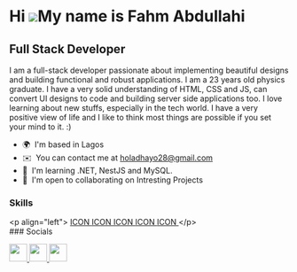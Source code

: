 Hi ![](https://user-images.githubusercontent.com/18350557/176309783-0785949b-9127-417c-8b55-ab5a4333674e.gif)My name is Fahm Abdullahi
======================================================================================================================================

Full Stack Developer
--------------------

I am a full-stack developer passionate about implementing beautiful designs and building functional and robust applications. I am a 23 years old physics graduate. I have a very solid understanding of HTML, CSS and JS, can convert UI designs to code and building server side applications too. I love learning about new stuffs, especially in the tech world. I have a very positive view of life and I like to think most things are possible if you set your mind to it. :)

* 🌍  I'm based in Lagos
* ✉️  You can contact me at [holadhayo28@gmail.com](mailto:holadhayo28@gmail.com)
* 🧠  I'm learning .NET, NestJS and MySQL.
* 🤝  I'm open to collaborating on Intresting Projects

### Skills


<div class="break-all whitespace-pre-line"><span>&lt;p align="left"&gt;
</span><span><a href="https://docs.microsoft.com/en-us/dotnet/csharp/" target="_blank" rel="noreferrer"></a></span><span><a href="https://www.typescriptlang.org/" target="_blank" rel="noreferrer"></a></span><span><a href="https://developer.mozilla.org/en-US/docs/Web/JavaScript" target="_blank" rel="noreferrer"></a></span><span><a href="https://git-scm.com/" target="_blank" rel="noreferrer"></a></span><span><a href="https://developer.mozilla.org/en-US/docs/Glossary/HTML5" target="_blank" rel="noreferrer"></a></span><span><a href="https://reactjs.org/" target="_blank" rel="noreferrer">ICON </a></span><span><a href="https://www.w3.org/TR/CSS/#css" target="_blank" rel="noreferrer"></a></span><span><a href="https://tailwindcss.com/" target="_blank" rel="noreferrer">ICON </a></span><span><a href="https://getbootstrap.com/" target="_blank" rel="noreferrer"></a></span><span><a href="https://nodejs.org/en/" target="_blank" rel="noreferrer">ICON </a></span><span><a href="https://expressjs.com/" target="_blank" rel="noreferrer"></a></span><span><a href="https://www.mongodb.com/" target="_blank" rel="noreferrer"></a></span><span><a href="https://docs.nestjs.com/" target="_blank" rel="noreferrer"> </a></span><span><a href="https://www.mysql.com/" target="_blank" rel="noreferrer">ICON </a></span><span><a href="https://www.postgresql.org/" target="_blank" rel="noreferrer"> </a></span><span><a href="https://dotnet.microsoft.com/en-us/" target="_blank" rel="noreferrer">ICON </a></span><span><a href="https://www.figma.com/" target="_blank" rel="noreferrer"> </a></span><span>
                    &lt;/p&gt;
                    </span></div>
### Socials

<p align="left"> <a href="https://www.github.com/FatScythe" target="_blank" rel="noreferrer"> <picture> <source media="(prefers-color-scheme: dark)" srcset="https://raw.githubusercontent.com/danielcranney/readme-generator/main/public/icons/socials/github-dark.svg" /> <source media="(prefers-color-scheme: light)" srcset="https://raw.githubusercontent.com/danielcranney/readme-generator/main/public/icons/socials/github.svg" /> <img src="https://raw.githubusercontent.com/danielcranney/readme-generator/main/public/icons/socials/github.svg" width="32" height="32" /> </picture> </a> <a href="https://www.linkedin.com/in/abdullahi-fahm-89312819a" target="_blank" rel="noreferrer"> <picture> <source media="(prefers-color-scheme: dark)" srcset="undefined" /> <source media="(prefers-color-scheme: light)" srcset="https://raw.githubusercontent.com/danielcranney/readme-generator/main/public/icons/socials/linkedin.svg" /> <img src="https://raw.githubusercontent.com/danielcranney/readme-generator/main/public/icons/socials/linkedin.svg" width="32" height="32" /> </picture> </a> <a href="https://www.x.com/holadhayo" target="_blank" rel="noreferrer"> <picture> <source media="(prefers-color-scheme: dark)" srcset="https://raw.githubusercontent.com/danielcranney/readme-generator/main/public/icons/socials/twitter-dark.svg" /> <source media="(prefers-color-scheme: light)" srcset="https://raw.githubusercontent.com/danielcranney/readme-generator/main/public/icons/socials/twitter.svg" /> <img src="https://raw.githubusercontent.com/danielcranney/readme-generator/main/public/icons/socials/twitter.svg" width="32" height="32" /> </picture> </a></p>
